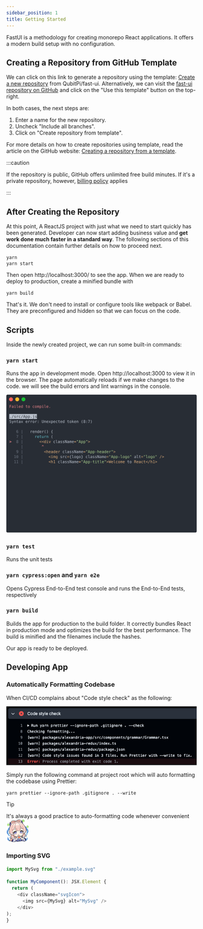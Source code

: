 ```yaml
---
sidebar_position: 1
title: Getting Started
---
```


FastUI is a methodology for creating monorepo React applications. It offers a modern build setup with no configuration.

## Creating a Repository from GitHub Template

We can click on this link to generate a repository using the template:
[Create a new repository](https://github.com/QubitPi/fast-ui/generate) from QubitPi/fast-ui.
Alternatively, we can visit the [fast-ui repository on GitHub](https://github.com/QubitPi/fast-ui) and
click on the "Use this template" button on the top-right.

In both cases, the next steps are:

1. Enter a name for the new repository.
2. Uncheck "Include all branches".
3. Click on "Create repository from template".

For more details on how to create repositories using template, read the article on the GitHub website:
[Creating a repository from a template](https://docs.github.com/en/free-pro-team@latest/github/creating-cloning-and-archiving-repositories/creating-a-repository-from-a-template).

:::caution

If the repository is public, GitHub offers unlimited free build minutes. If it's a private repository, however,
[billing policy](https://docs.github.com/en/billing/managing-billing-for-your-products/managing-billing-for-github-actions/about-billing-for-github-actions#included-storage-and-minutes)
applies

:::

## After Creating the Repository

At this point, A ReactJS project with just what we need to start quickly has been generated. Developer can now
start adding business value and **get work done much faster in a standard way**. The following sections of this
documentation contain further details on how to proceed next.

```console
yarn
yarn start
```

Then open http://localhost:3000/ to see the app. When we are ready to deploy to production, create a minified bundle
with

```console
yarn build
```

That's it. We don't need to install or configure tools like webpack or Babel. They are preconfigured and hidden so that
we can focus on the code.

## Scripts

Inside the newly created project, we can run some built-in commands:

### `yarn start`

Runs the app in development mode. Open http://localhost:3000 to view it in the browser. The page automatically reloads
if we make changes to the code. we will see the build errors and lint warnings in the console.

![](img/screencast-error.svg)

### `yarn test`

Runs the unit tests

### `yarn cypress:open` and `yarn e2e`

Opens Cypress End-to-End test console and runs the End-to-End tests, respectively

### `yarn build`

Builds the app for production to the build folder. It correctly bundles React in production mode and optimizes the build
for the best performance. The build is minified and the filenames include the hashes.

Our app is ready to be deployed.

## Developing App

### Automatically Formatting Codebase

When CI/CD complains about "Code style check" as the following:

![](./img/cicd-code-style-check-error-example.png)

Simply run the following command at project root which will auto formatting the codebase using Prettier:

```console
yarn prettier --ignore-path .gitignore . --write
```

> [!TIP]
>
> It's always a good practice to auto-formatting code whenever convenient <img src="https://github.com/QubitPi/QubitPi/blob/master/img/%E5%BF%83%E6%B5%B7.png?raw=true" width="60px" />

### Importing SVG

```typescript
import MySvg from "./example.svg"

function MyComponent(): JSX.Element {
  return (
    <div className="svgIcon">
      <img src={MySvg} alt="MySvg" />
    </div>
);
}
```
